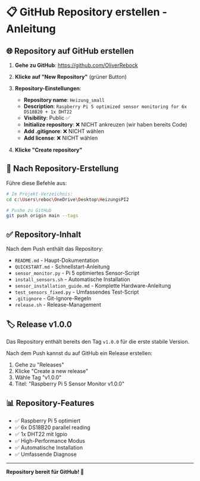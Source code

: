 # 📋 GitHub Repository erstellen - Anleitung

## 🌐 Repository auf GitHub erstellen

1. **Gehe zu GitHub**: https://github.com/OliverRebock
2. **Klicke auf "New Repository"** (grüner Button)
3. **Repository-Einstellungen**:
   - **Repository name**: `Heizung_small`
   - **Description**: `Raspberry Pi 5 optimized sensor monitoring for 6x DS18B20 + 1x DHT22`
   - **Visibility**: Public ✅
   - **Initialize repository**: ❌ NICHT ankreuzen (wir haben bereits Code)
   - **Add .gitignore**: ❌ NICHT wählen
   - **Add license**: ❌ NICHT wählen

4. **Klicke "Create repository"**

## 🚀 Nach Repository-Erstellung

Führe diese Befehle aus:

```bash
# Im Projekt-Verzeichnis:
cd c:\Users\reboc\OneDrive\Desktop\HeizungsPI2

# Pushe zu GitHub
git push origin main --tags
```

## ✅ Repository-Inhalt

Nach dem Push enthält das Repository:

- `README.md` - Haupt-Dokumentation
- `QUICKSTART.md` - Schnellstart-Anleitung  
- `sensor_monitor.py` - Pi 5 optimiertes Sensor-Script
- `install_sensors.sh` - Automatische Installation
- `sensor_installation_guide.md` - Komplette Hardware-Anleitung
- `test_sensors_fixed.py` - Umfassendes Test-Script
- `.gitignore` - Git-Ignore-Regeln
- `release.sh` - Release-Management

## 🏷️ Release v1.0.0

Das Repository enthält bereits den Tag `v1.0.0` für die erste stabile Version.

Nach dem Push kannst du auf GitHub ein Release erstellen:
1. Gehe zu "Releases" 
2. Klicke "Create a new release"
3. Wähle Tag "v1.0.0"
4. Titel: "Raspberry Pi 5 Sensor Monitor v1.0.0"

## 📊 Repository-Features

- ✅ Raspberry Pi 5 optimiert
- ✅ 6x DS18B20 parallel reading
- ✅ 1x DHT22 mit lgpio
- ✅ High-Performance Modus
- ✅ Automatische Installation
- ✅ Umfassende Diagnose

---

**Repository bereit für GitHub! 🚀**
